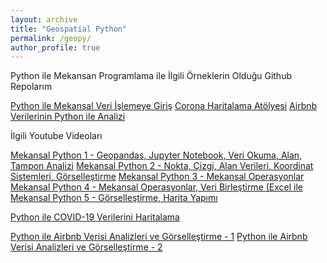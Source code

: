 ```yaml
---
layout: archive
title: "Geospatial Python"
permalink: /geopy/
author_profile: true
---
```


Python ile Mekansan Programlama ile İlgili Örneklerin Olduğu Github Repolarım

[Python ile Mekansal Veri İşlemeye Giriş](https://github.com/kalkan/mekansal-python)
[Corona Haritalama Atölyesi](https://github.com/kalkan/corona-haritalama-atolyesi-geopandas)
[Airbnb Verilerinin Python ile Analizi](https://github.com/kalkan/airbnb-ist-python-analiz)

İlgili Youtube Videoları

[Mekansal Python 1 - Geopandas, Jupyter Notebook, Veri Okuma, Alan, Tampon Analizi](https://www.youtube.com/watch?v=NOMWTHSrlvI&ab_channel=KaanKalkan)
[Mekansal Python 2 - Nokta, Çizgi, Alan Verileri, Koordinat Sistemleri, Görselleştirme](https://www.youtube.com/watch?v=JX9S7tPnrzQ&ab_channel=KaanKalkan)
[Mekansal Python 3 - Mekansal Operasyonlar](https://www.youtube.com/watch?v=r2PfCK26ZL8&ab_channel=KaanKalkan)
[Mekansal Python 4 - Mekansal Operasyonlar, Veri Birleştirme (Excel ile](https://www.youtube.com/watch?v=O9NrAiDGxhs&ab_channel=KaanKalkan)
[Mekansal Python 5 - Görselleştirme, Harita Yapımı](https://www.youtube.com/watch?v=gofAu-jHkEw&ab_channel=KaanKalkan)

[Python ile COVID-19 Verilerini Haritalama](https://www.youtube.com/watch?v=rZi765_Y5X8&ab_channel=KaanKalkan)

[Python ile Airbnb Verisi Analizleri ve Görselleştirme - 1](https://www.youtube.com/watch?v=Fh3sE2vbUgY&ab_channel=KaanKalkan)
[Python ile Airbnb Verisi Analizleri ve Görselleştirme - 2](https://www.youtube.com/watch?v=SDODpT_NKq8&ab_channel=KaanKalkan)
